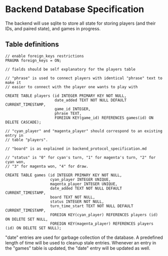 # Backend Database Specification

The backend will use sqlite to store all state for storing players (and their
IDs, and paired state), and games in progress.

## Table definitions

```
// enable foreign_keys restrictions
PRAGMA foreign_keys = ON;

// fields should be self explanatory for the players table

// "phrase" is used to connect players with identical "phrase" text to make it
// easier to connect with the player one wants to play with

CREATE TABLE players (id INTEGER PRIMARY KEY NOT NULL,
                      date_added TEXT NOT NULL DEFAULT CURRENT_TIMESTAMP,
                      game_id INTEGER,
                      phrase TEXT,
                      FOREIGN KEY(game_id) REFERENCES games(id) ON DELETE CASCADE);

// "cyan_player" and "magenta_player" should correspond to an existing entry in
// table "players".

// "board" is as explained in backend_protocol_specification.md

// "status" is "0" for cyan's turn, "1" for magenta's turn, "2" for cyan won,
// "3" for magenta won, "4" for draw.

CREATE TABLE games (id INTEGER PRIMARY KEY NOT NULL,
                    cyan_player INTEGER UNIQUE,
                    magenta_player INTEGER UNIQUE,
                    date_added TEXT NOT NULL DEFAULT CURRENT_TIMESTAMP,
                    board TEXT NOT NULL,
                    status INTEGER NOT NULL,
                    turn_time_start TEXT NOT NULL DEFAULT CURRENT_TIMESTAMP,
                    FOREIGN KEY(cyan_player) REFERENCES players (id) ON DELETE SET NULL,
                    FOREIGN KEY(magenta_player) REFERENCES players (id) ON DELETE SET NULL);
```

"date" entries are used for garbage collection of the database. A predefined
length of time will be used to cleanup stale entries. Whenever an entry in the
"games" table is updated, the "date" entry will be updated as well.
